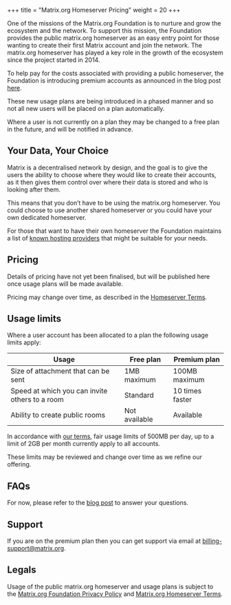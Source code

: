 +++
title = "Matrix.org Homeserver Pricing"
weight = 20
+++

One of the missions of the Matrix.org Foundation is to nurture and grow the ecosystem and the network. To support this mission, the Foundation provides the public matrix.org homeserver as an easy entry point for those wanting to create their first Matrix account and join the network. The matrix.org homeserver has played a key role in the growth of the ecosystem since the project started in 2014.

To help pay for the costs associated with providing a public homeserver, the Foundation is introducing premium accounts as announced in the blog post [here](/blog/2025/06/funding-homeserver-premium).

These new usage plans are being introduced in a phased manner and so not all new users will be placed on a plan automatically.

Where a user is not currently on a plan they may be changed to a free plan in the future, and will be notified in advance.

## Your Data, Your Choice

Matrix is a decentralised network by design, and the goal is to give the users the ability to choose where they would like to create their accounts, as it then gives them control over where their data is stored and who is looking after them.

This means that you don’t have to be using the matrix.org homeserver. You could choose to use another shared homeserver or you could have your own dedicated homeserver.

For those that want to have their own homeserver the Foundation maintains a list of [known hosting providers](/ecosystem/hosting/) that might be suitable for your needs.

## Pricing

Details of pricing have not yet been finalised, but will be published here once usage plans will be made available.

Pricing may change over time, as described in the [Homeserver Terms](/legal/terms-and-conditions#6-payment).

## Usage limits

Where a user account has been allocated to a plan the following usage limits apply:

|Usage|Free plan|Premium plan|
|-|-|-|
|Size of attachment that can be sent|1MB maximum|100MB maximum|
|Speed at which you can invite others to a room|Standard|10 times faster|
|Ability to create public rooms|Not available|Available|

In accordance with [our terms](@/legal/terms-and-conditions.md#7-2-data-limits), fair usage limits of 500MB per day, up to a limit of 2GB per month currently apply to all accounts.

These limits may be reviewed and change over time as we refine our offering.

## FAQs

For now, please refer to the [blog post](/blog/2025/06/funding-homeserver-premium) to answer your questions.

## Support

If you are on the premium plan then you can get support via email at [billing-support@matrix.org](mailto:billing-support@matrix.org).

## Legals

Usage of the public matrix.org homeserver and usage plans is subject to the [Matrix.org Foundation Privacy Policy](/legal/privacy-notice) and [Matrix.org Homeserver Terms](/legal/terms-and-conditions).
